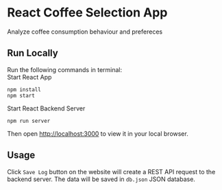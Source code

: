 # React Coffee Selection App 

Analyze coffee consumption behaviour and prefereces

## Run Locally

Run the following commands in terminal:    
Start React App
```
npm install
npm start
```
Start React Backend Server 
```
npm run server
```

Then open [http://localhost:3000](http://localhost:3000) to view it in your local browser.


## Usage

Click `Save Log` button on the website will create a REST API request to the backend server. The data will be saved in `db.json` JSON database. 







